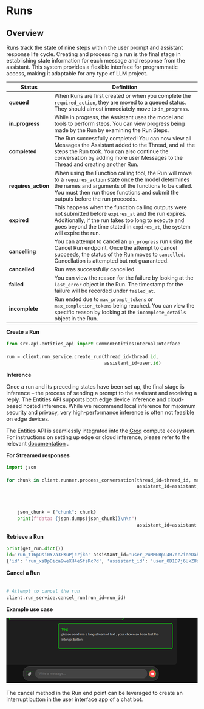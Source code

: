 # Runs

## Overview

Runs track the state of nine steps within the user prompt and assistant response life cycle. Creating and processing a run is the final stage in establishing state information for each message and response from the assistant. This system provides a flexible interface for programmatic access, making it adaptable for any type of LLM project.




| **Status**         | **Definition**                                                                                                                                                                                                                                                                 |
|--------------------|---------------------------------------------------------------------------------------------------------------------------------------------------------------------------------------------------------------------------------------------------------------------------------|
| **queued**         | When Runs are first created or when you complete the `required_action`, they are moved to a queued status. They should almost immediately move to `in_progress`.                                                                                                                |
| **in_progress**    | While in progress, the Assistant uses the model and tools to perform steps. You can view progress being made by the Run by examining the Run Steps.                                                                                                                             |
| **completed**      | The Run successfully completed! You can now view all Messages the Assistant added to the Thread, and all the steps the Run took. You can also continue the conversation by adding more user Messages to the Thread and creating another Run.                                  |
| **requires_action**| When using the Function calling tool, the Run will move to a `requires_action` state once the model determines the names and arguments of the functions to be called. You must then run those functions and submit the outputs before the run proceeds.                           |
| **expired**        | This happens when the function calling outputs were not submitted before `expires_at` and the run expires. Additionally, if the run takes too long to execute and goes beyond the time stated in `expires_at`, the system will expire the run.                                 |
| **cancelling**     | You can attempt to cancel an `in_progress` run using the Cancel Run endpoint. Once the attempt to cancel succeeds, the status of the Run moves to `cancelled`. Cancellation is attempted but not guaranteed.                                                                    |
| **cancelled**      | Run was successfully cancelled.                                                                                                                                                                                                                                                |
| **failed**         | You can view the reason for the failure by looking at the `last_error` object in the Run. The timestamp for the failure will be recorded under `failed_at`.                                                                                                                    |
| **incomplete**     | Run ended due to `max_prompt_tokens` or `max_completion_tokens` being reached. You can view the specific reason by looking at the `incomplete_details` object in the Run.                                                                                                       |


**Create a Run**

```python
from src.api.entities_api import CommonEntitiesInternalInterface

run = client.run_service.create_run(thread_id=thread.id,
                                    assistant_id=user.id)


```


**Inference**

Once a run and its preceding states have been set up, the final stage is inference – the process of sending a prompt to the assistant and receiving a reply. The Entities API supports both edge device inference and cloud-based hosted inference. While we recommend local inference for maximum security and privacy, very high-performance inference is often not feasible on edge devices.

The Entities API is seamlessly integrated into the [Groq](https://groq.com/) compute ecosystem. For instructions on setting up edge or cloud inference, please refer to the relevant [documentation](/docs/infernce.md) .


**For Streamed responses**
```python
import json

for chunk in client.runner.process_conversation(thread_id=thread_id, message_id=message_id, run_id=run_id,
                                                assistant_id=assistant, model=selected_model):


    
    json_chunk = {"chunk": chunk}
    print(f"data: {json.dumps(json_chunk)}\n\n")
                                                assistant_id=assistant.id, model=selected_model):

```


**Retrieve a Run**
```python
print(get_run.dict())
id='run_t16pOsi0Y2a3PXuPjcrjko' assistant_id='user_2uMMGBpU4H7dcZieeOahNv' cancelled_at=None completed_at=None created_at=1726617356 expires_at=1726620956 failed_at=None incomplete_details=None instructions='' last_error=None max_completion_tokens=1000 max_prompt_tokens=500 meta_data={} model='gpt-4' object='run' parallel_tool_calls=False required_action=None response_format='text' started_at=None status='queued' thread_id='thread_Ww3UGvvKkrxFfHD1hNFQVX' tool_choice='none' tools=[] truncation_strategy={} usage=None temperature=1.0 top_p=1.0 tool_resources={} actions=[]
{'id': 'run_xsDpDica9weXH4eSfsRcPd', 'assistant_id': 'user_0D1D7j6UkZUsa9Gm7GdkU1', 'cancelled_at': None, 'completed_at': None, 'created_at': 1726620075, 'expires_at': 1726623675, 'failed_at': None, 'incomplete_details': None, 'instructions': '', 'last_error': None, 'max_completion_tokens': 1000, 'max_prompt_tokens': 500, 'meta_data': {}, 'model': 'gpt-4', 'object': 'run', 'parallel_tool_calls': False, 'required_action': None, 'response_format': 'text', 'started_at': None, 'status': 'queued', 'thread_id': 'thread_VaTTuMUa8EHtkr60hZGkju', 'tool_choice': 'none', 'tools': [], 'truncation_strategy': {}, 'usage': None, 'temperature': 1.0, 'top_p': 1.0, 'tool_resources': {}, 'actions': []}
```

**Cancel a Run**
```python

# Attempt to cancel the run
client.run_service.cancel_run(run_id=run_id)

```

**Example use case**

![Diagram](run0.png)

The cancel method in the Run end point can be leveraged to create an interrupt button in the user interface app of a chat bot.
